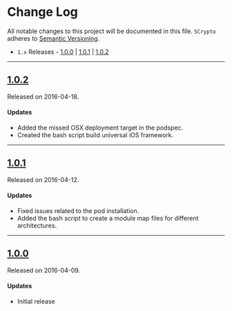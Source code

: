 # Change Log
All notable changes to this project will be documented in this file.
`SCrypto` adheres to [Semantic Versioning](http://semver.org/).

- `1.x` Releases - [1.0.0](#100) | [1.0.1](#101) | [1.0.2](#102)

---

## [1.0.2](https://github.com/sgl0v/SCrypto/releases/tag/1.0.2)
Released on 2016-04-18.

#### Updates
- Added the missed OSX deployment target in the podspec.
- Created the bash script build universal iOS framework.

---

## [1.0.1](https://github.com/sgl0v/SCrypto/releases/tag/1.0.1)
Released on 2016-04-12.

#### Updates
- Fixed issues related to the pod installation. 
- Added the bash script to create a module map files for different architectures.

---

## [1.0.0](https://github.com/sgl0v/SCrypto/releases/tag/1.0.0)
Released on 2016-04-09. 

#### Updates
- Initial release